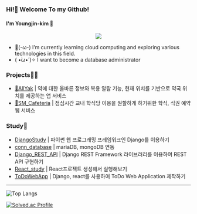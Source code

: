 ### Hi!👋 Welcome To my Github!
#### I'm Youngjin-kim 🐰

<div align= "center">
    <img src="https://capsule-render.vercel.app/api?type=waving&color=ffe5f9&height=180&text=youngjini%20Github&animation=&fontColor=ffffff&fontSize=40" />
</div>

- 🚬(-ω-) I’m currently learning cloud computing and exploring various technologies in this field.
-  ( •̀ω•́ )✧ I want to become a database administrator


### Projects🤼‍♀
- [💊AllYak](https://github.com/soo5o/Allyak) | 약에 대한 올바른 정보와 복용 알람 기능, 현재 위치를 기반으로 약국 위치를 제공하는 앱 서비스
- [🍴SM_Cafeteria](https://github.com/king0jin/SM_Cafeteria) | 점심시간 교내 학식당 이용을 원할하게 하기위한 학식, 식권 예약 웹 서비스


### Study🐣
- [DjangoStudy](https://github.com/king0jin/DjangoStudy) | 파이썬 웹 프로그래밍 프레임워크인 Django를 이용하기
- [conn_database](https://github.com/king0jin/conn_Database) | mariaDB, mongoDB 연동
- [Django_REST_API](https://github.com/king0jin/Django_REST_API/blob/main/README.md) | Django REST Framework 라이브러리를 이용하여 REST API 구현하기
- [React_study](https://github.com/king0jin/React_study) | React프로젝트 생성해서 실행해보기
- [ToDoWebApp](https://github.com/king0jin/ToDoWebApp/blob/main/README.md) | Django, react를 사용하여 ToDo Web Application 제작하기


---
![Top Langs](https://github-readme-stats.vercel.app/api/top-langs/?username=king0jin&layout=compact&theme=dracula) 

[![Solved.ac Profile](http://mazassumnida.wtf/api/generate_badge?boj=et0709)](https://solved.ac/et0709)

